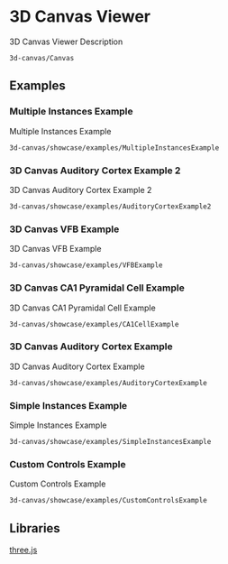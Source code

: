 # 3D Canvas Viewer

3D Canvas Viewer Description

```element
3d-canvas/Canvas
```

## Examples

### Multiple Instances Example

Multiple Instances Example

```
3d-canvas/showcase/examples/MultipleInstancesExample
```

### 3D Canvas Auditory Cortex Example 2

3D Canvas Auditory Cortex Example 2

```
3d-canvas/showcase/examples/AuditoryCortexExample2
```

### 3D Canvas VFB Example

3D Canvas VFB Example

```
3d-canvas/showcase/examples/VFBExample
```

### 3D Canvas CA1 Pyramidal Cell Example

3D Canvas CA1 Pyramidal Cell Example

```
3d-canvas/showcase/examples/CA1CellExample
```

### 3D Canvas Auditory Cortex Example

3D Canvas Auditory Cortex Example

```
3d-canvas/showcase/examples/AuditoryCortexExample
```

### Simple Instances Example

Simple Instances Example

```
3d-canvas/showcase/examples/SimpleInstancesExample
```

### Custom Controls Example

Custom Controls Example

```
3d-canvas/showcase/examples/CustomControlsExample
```


## Libraries

[three.js](https://www.npmjs.com/package/three)
